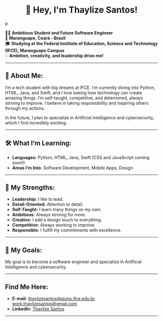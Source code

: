 <h1 align="center">👋 Hey, I'm Thaylize Santos!</h1>p

👩‍💻 **Ambitious Student and Future Software Engineer**  
📍 **Maranguape, Ceará - Brazil**  
🎓 **Studying at the Federal Institute of Education, Science and Technology (IFCE), Maranguape Campus**  
💡 **Ambition, creativity, and leadership drive me!**

---

## 🚀 About Me:

I’m a tech student with big dreams at IFCE. I’m currently diving into Python, HTML, Java, and Swift, and I love seeing how technology can create amazing things. I’m self-taught, competitive, and determined, always striving to improve. I believe in taking responsibility and inspiring others through my actions.

In the future, I plan to specialize in Artificial Intelligence and cybersecurity, which I find incredibly exciting.

---

## 🛠 What I’m Learning:

- **Languages:** Python, HTML, Java, Swift (CSS and JavaScript coming soon!)  
- **Areas I’m Into:** Software Development, Mobile Apps, Design

---

## 💪 My Strengths:

- **Leadership:** I like to lead.  
- **Detail-Oriented:** Attention to detail.  
- **Self-Taught:** I learn many things on my own.  
- **Ambitious:** Always striving for more.  
- **Creative:** I add a design touch to everything.  
- **Competitive:** Always working to improve.  
- **Responsible:** I fulfill my commitments with excellence.

---

## 🎯 My Goals:

My goal is to become a software engineer and specialize in Artificial Intelligence and cybersecurity.

---

## Find Me Here:

- **E-mail:** [thaylizesantos@aluno.ifce.edu.br](mailto:thaylizesantos@aluno.ifce.edu.br), [work.thaylizesantos@gmail.com](mailto:work.thaylizesantos@gmail.com)  
- **LinkedIn:** [Thaylize Santos](https://www.linkedin.com/in/thaylizesantos)

---
